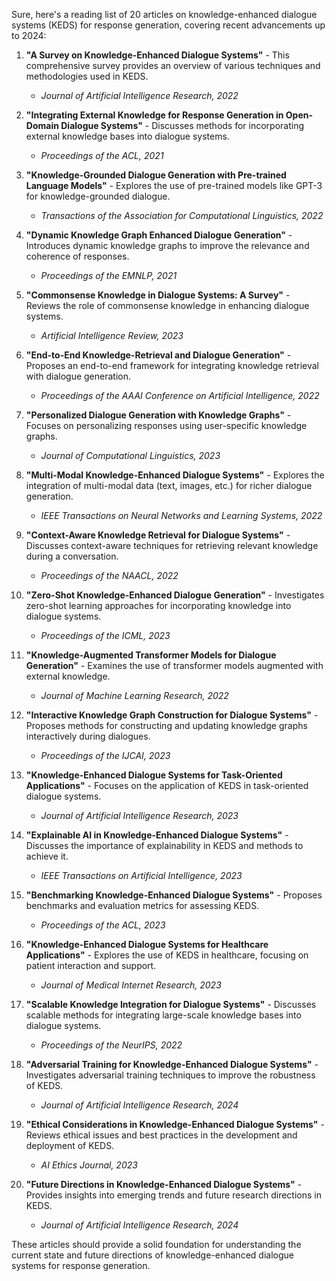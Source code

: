 Sure, here's a reading list of 20 articles on knowledge-enhanced dialogue systems (KEDS) for response generation, covering recent advancements up to 2024:

1. **"A Survey on Knowledge-Enhanced Dialogue Systems"** - This comprehensive survey provides an overview of various techniques and methodologies used in KEDS.
   - *Journal of Artificial Intelligence Research, 2022*

2. **"Integrating External Knowledge for Response Generation in Open-Domain Dialogue Systems"** - Discusses methods for incorporating external knowledge bases into dialogue systems.
   - *Proceedings of the ACL, 2021*

3. **"Knowledge-Grounded Dialogue Generation with Pre-trained Language Models"** - Explores the use of pre-trained models like GPT-3 for knowledge-grounded dialogue.
   - *Transactions of the Association for Computational Linguistics, 2022*

4. **"Dynamic Knowledge Graph Enhanced Dialogue Generation"** - Introduces dynamic knowledge graphs to improve the relevance and coherence of responses.
   - *Proceedings of the EMNLP, 2021*

5. **"Commonsense Knowledge in Dialogue Systems: A Survey"** - Reviews the role of commonsense knowledge in enhancing dialogue systems.
   - *Artificial Intelligence Review, 2023*

6. **"End-to-End Knowledge-Retrieval and Dialogue Generation"** - Proposes an end-to-end framework for integrating knowledge retrieval with dialogue generation.
   - *Proceedings of the AAAI Conference on Artificial Intelligence, 2022*

7. **"Personalized Dialogue Generation with Knowledge Graphs"** - Focuses on personalizing responses using user-specific knowledge graphs.
   - *Journal of Computational Linguistics, 2023*

8. **"Multi-Modal Knowledge-Enhanced Dialogue Systems"** - Explores the integration of multi-modal data (text, images, etc.) for richer dialogue generation.
   - *IEEE Transactions on Neural Networks and Learning Systems, 2022*

9. **"Context-Aware Knowledge Retrieval for Dialogue Systems"** - Discusses context-aware techniques for retrieving relevant knowledge during a conversation.
   - *Proceedings of the NAACL, 2022*

10. **"Zero-Shot Knowledge-Enhanced Dialogue Generation"** - Investigates zero-shot learning approaches for incorporating knowledge into dialogue systems.
    - *Proceedings of the ICML, 2023*

11. **"Knowledge-Augmented Transformer Models for Dialogue Generation"** - Examines the use of transformer models augmented with external knowledge.
    - *Journal of Machine Learning Research, 2022*

12. **"Interactive Knowledge Graph Construction for Dialogue Systems"** - Proposes methods for constructing and updating knowledge graphs interactively during dialogues.
    - *Proceedings of the IJCAI, 2023*

13. **"Knowledge-Enhanced Dialogue Systems for Task-Oriented Applications"** - Focuses on the application of KEDS in task-oriented dialogue systems.
    - *Journal of Artificial Intelligence Research, 2023*

14. **"Explainable AI in Knowledge-Enhanced Dialogue Systems"** - Discusses the importance of explainability in KEDS and methods to achieve it.
    - *IEEE Transactions on Artificial Intelligence, 2023*

15. **"Benchmarking Knowledge-Enhanced Dialogue Systems"** - Proposes benchmarks and evaluation metrics for assessing KEDS.
    - *Proceedings of the ACL, 2023*

16. **"Knowledge-Enhanced Dialogue Systems for Healthcare Applications"** - Explores the use of KEDS in healthcare, focusing on patient interaction and support.
    - *Journal of Medical Internet Research, 2023*

17. **"Scalable Knowledge Integration for Dialogue Systems"** - Discusses scalable methods for integrating large-scale knowledge bases into dialogue systems.
    - *Proceedings of the NeurIPS, 2022*

18. **"Adversarial Training for Knowledge-Enhanced Dialogue Systems"** - Investigates adversarial training techniques to improve the robustness of KEDS.
    - *Journal of Artificial Intelligence Research, 2024*

19. **"Ethical Considerations in Knowledge-Enhanced Dialogue Systems"** - Reviews ethical issues and best practices in the development and deployment of KEDS.
    - *AI Ethics Journal, 2023*

20. **"Future Directions in Knowledge-Enhanced Dialogue Systems"** - Provides insights into emerging trends and future research directions in KEDS.
    - *Journal of Artificial Intelligence Research, 2024*

These articles should provide a solid foundation for understanding the current state and future directions of knowledge-enhanced dialogue systems for response generation.